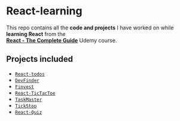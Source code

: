 # React-learning

This repo contains all the **code and projects** I have worked on while **learning React** from the </br>
[**React - The Complete Guide**](https://www.udemy.com/share/101Way3@atl1UCLWMAfRpaMbS3nlWdXBLFfUsYCvhv2lJDAcafREkmCpRA8J-KIOhPRdUKD0gg==/) Udemy course.

## Projects included

- [`React-todos`](/Projects/React-todos/)
- [`DevFinder`](/Projects//DevFinder/)
- [`Finvest`](/Projects//Finvest/)
- [`React-TicTacToe`](/Projects/React-TicTacToe/)
- [`TaskMaster`](/Projects//TaskMaster/)
- [`TickStop`](/Projects/TickStop/)
- [`React-Quiz`](/Projects/React-Quiz/)

